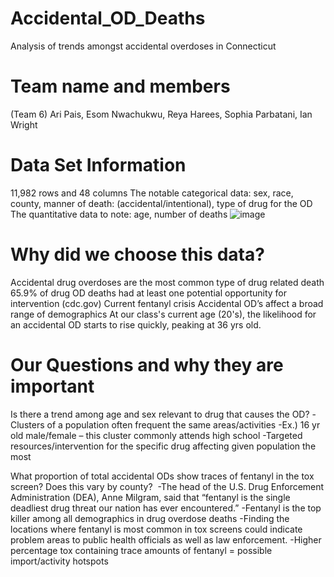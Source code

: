 # Accidental_OD_Deaths
Analysis of trends amongst accidental overdoses in Connecticut
# Team name and members
(Team 6) Ari Pais, Esom Nwachukwu, Reya Harees, Sophia Parbatani, Ian Wright
# Data Set Information
11,982 rows and 48 columns
The notable categorical data: sex, race, county, manner of death: (accidental/intentional), type of drug for the OD
The quantitative data to note: age, number of deaths
![image](https://github.com/user-attachments/assets/13d01148-403b-4a23-8df4-c41cde18f6a3)
# Why did we choose this data?
Accidental drug overdoses are the most common type of drug related death
65.9% of drug OD deaths had at least one potential opportunity for intervention (cdc.gov)
Current fentanyl crisis
Accidental OD’s affect a broad range of demographics
At our class's current age (20's), the likelihood for an accidental OD starts to rise quickly, peaking at 36 yrs old.
# Our Questions and why they are important
Is there a trend among age and sex relevant to drug that causes the OD?
	-Clusters of a population often frequent the same areas/activities
-Ex.) 16 yr old male/female – this cluster commonly attends high school
-Targeted resources/intervention for the specific drug affecting given population the most

What proportion of total accidental ODs show traces of fentanyl in the tox screen? Does this vary by county?
 -The head of the U.S. Drug Enforcement Administration (DEA), Anne Milgram, said that “fentanyl is the single deadliest drug threat our nation has ever encountered.”
-Fentanyl is the top killer among all demographics in drug overdose deaths
-Finding the locations where fentanyl is most common in tox screens could indicate problem areas to public health officials as well as law enforcement. 
-Higher percentage tox containing trace amounts of fentanyl = possible import/activity hotspots




